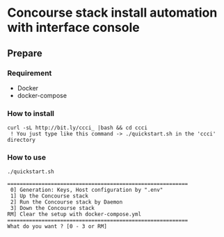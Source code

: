 # Concourse stack install automation with interface console

## Prepare
### Requirement
 * Docker
 * docker-compose

### How to install
```
curl -sL http://bit.ly/ccci_ |bash && cd ccci
 ! You just type like this command -> ./quickstart.sh in the 'ccci' directory
```

### How to use
```
./quickstart.sh

==========================================================
 0] Generation: Keys, Host configuration by ".env"
 1] Up the Concourse stack
 2] Run the Concourse stack by Daemon
 3] Down the Concourse stack
RM] Clear the setup with docker-compose.yml
==========================================================
What do you want ? [0 - 3 or RM]

```


